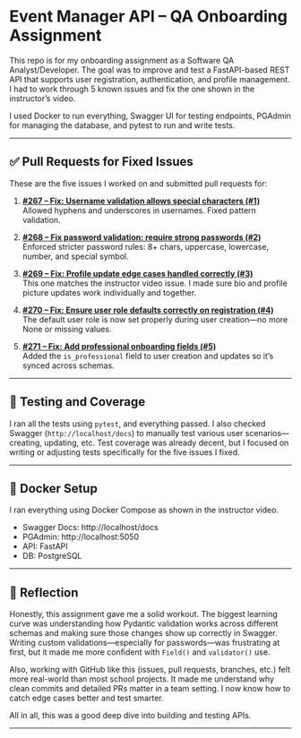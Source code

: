 # Event Manager API – QA Onboarding Assignment

This repo is for my onboarding assignment as a Software QA Analyst/Developer. The goal was to improve and test a FastAPI-based REST API that supports user registration, authentication, and profile management. I had to work through 5 known issues and fix the one shown in the instructor’s video.

I used Docker to run everything, Swagger UI for testing endpoints, PGAdmin for managing the database, and pytest to run and write tests.

---

## ✅ Pull Requests for Fixed Issues

These are the five issues I worked on and submitted pull requests for:

1. **[#267 – Fix: Username validation allows special characters (#1)](https://github.com/Shahzebkhan123/event_manager/pull/267)**  
   Allowed hyphens and underscores in usernames. Fixed pattern validation.

2. **[#268 – Fix password validation: require strong passwords (#2)](https://github.com/Shahzebkhan123/event_manager/pull/268)**  
   Enforced stricter password rules: 8+ chars, uppercase, lowercase, number, and special symbol.

3. **[#269 – Fix: Profile update edge cases handled correctly (#3)](https://github.com/Shahzebkhan123/event_manager/pull/269)**  
   This one matches the instructor video issue. I made sure bio and profile picture updates work individually and together.

4. **[#270 – Fix: Ensure user role defaults correctly on registration (#4)](https://github.com/Shahzebkhan123/event_manager/pull/270)**  
   The default user role is now set properly during user creation—no more None or missing values.

5. **[#271 – Fix: Add professional onboarding fields (#5)](https://github.com/Shahzebkhan123/event_manager/pull/271)**  
   Added the `is_professional` field to user creation and updates so it’s synced across schemas.

---

## 🔬 Testing and Coverage

I ran all the tests using `pytest`, and everything passed. I also checked Swagger (`http://localhost/docs`) to manually test various user scenarios—creating, updating, etc. Test coverage was already decent, but I focused on writing or adjusting tests specifically for the five issues I fixed.

---

## 🐳 Docker Setup

I ran everything using Docker Compose as shown in the instructor video.  
- Swagger Docs: http://localhost/docs  
- PGAdmin: http://localhost:5050  
- API: FastAPI  
- DB: PostgreSQL

---

## 💭 Reflection

Honestly, this assignment gave me a solid workout. The biggest learning curve was understanding how Pydantic validation works across different schemas and making sure those changes show up correctly in Swagger. Writing custom validations—especially for passwords—was frustrating at first, but it made me more confident with `Field()` and `validator()` use.

Also, working with GitHub like this (issues, pull requests, branches, etc.) felt more real-world than most school projects. It made me understand why clean commits and detailed PRs matter in a team setting. I now know how to catch edge cases better and test smarter.

All in all, this was a good deep dive into building and testing APIs.

---